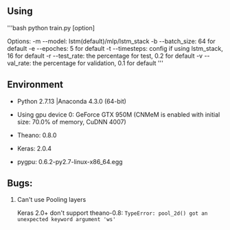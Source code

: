 ## Using

'''bash
python train.py [option] <value>

Options:
    -m  --model:        lstm(default)/mlp/lstm_stack
    -b  --batch_size:   64 for default
    -e  --epoches:      5 for default
    -t  --timesteps:    config if using lstm_stack, 16 for default
    -r  --test_rate:    the percentage for test, 0.2 for default
    -v  --val_rate:     the percentage for validation, 0.1 for default
'''

## Environment

- Python 2.7.13 |Anaconda 4.3.0 (64-bit)

- Using gpu device 0: GeForce GTX 950M (CNMeM is enabled with initial size: 70.0% of memory, CuDNN 4007)

- Theano: 0.8.0

- Keras: 2.0.4

- pygpu: 0.6.2-py2.7-linux-x86_64.egg

## Bugs:

1. Can't use Pooling layers

    Keras 2.0+ don't support theano-0.8: `TypeError: pool_2d() got an unexpected keyword argument 'ws'`
